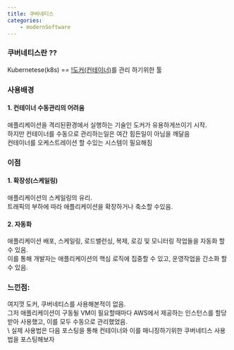 ```yaml
---
title: 쿠버네티스
categories: 
    - modernSoftware 
---
```


### 쿠버네티스란 ??
Kubernetese(k8s) ==  [!도커(컨테이너)](https://hrllk.github.io//modernsoftware/docker/)를 관리 하기위한 툴

### 사용배경 
#### 1. 컨테이너 수동관리의 어려움 
애플리케이션을 격리된환경에서 실행하는 기술인 도커가 유용하게쓰이기 시작. <br>
하지만 컨테이너를 수동으로 관리하는일은 여간 힘든일이 아님을 깨달음 <br>
컨테이너를 오케스트레이션 할 수있는 시스템이 필요해짐 <br>


### 이점 
#### 1. 확장성(스케일링)
애플리케이션의 스케일링의 유리.<br>
트래픽의 부하에 따라 애플리케이션을 확장하거나 축소할 수있음. <br>


#### 2. 자동화 
애플리케이션 배포, 스케일링, 로드밸런싱, 복제, 로깅 및 모니터링 작업들을 자동화 할 수 있음. <br>
이를 통해 개발자는 애플리케이션의 핵심 로직에 집중할 수 있고, 운영작업을 간소화 할 수 있음. <br>


### 느낀점: 
여지껏 도커, 쿠버네티스를 사용해본적이 없음.<br>
그저 애플리케이션이 구동될 VM이 필요할때마다 AWS에서 제공하는 인스턴스를 할당받아 사용했고, 이를 모두 수동으로 관리했었음. <br>
\\<!--
기존에 사용하던 다중화방식은 그저 인스턴스를 스케일아웃하여 사용했었고, <br>
만약 이것을 도커와 쿠버네티스로 사용할 경우 하나의 인스턴스에서 컨테이너를 확장하여 사용하는 방법을 의미하는것같다. 
-->
실제 사용법은 다음 포스팅을 통해 컨테이너와 이를 매니징하기위한 쿠버네티스 사용법을 포스팅해보자<br>

